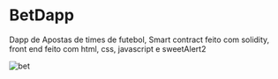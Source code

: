 # BetDapp
Dapp de Apostas de times de futebol, Smart contract feito com solidity, front end feito com html, css, javascript e sweetAlert2


![bet](https://user-images.githubusercontent.com/59832169/187520754-b65d726a-b3ec-4462-b727-11b8fbf7afdb.png)
